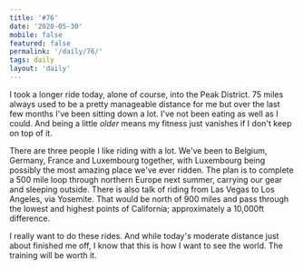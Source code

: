 ```yaml
---
title: '#76'
date: '2020-05-30'
mobile: false
featured: false
permalink: '/daily/76/'
tags: daily
layout: 'daily'
---
```


I took a longer ride today, alone of course, into the Peak District. 75 miles always used to be a pretty manageable distance for me but over the last few months I've been sitting down a lot. I've not been eating as well as I could. And being a little _older_ means my fitness just vanishes if I don't keep on top of it.

There are three people I like riding with a lot. We've been to Belgium, Germany, France and Luxembourg together, with Luxembourg being possibly the most amazing place we've ever ridden. The plan is to complete a 500 mile loop through northern Europe next summer, carrying our gear and sleeping outside. There is also talk of riding from Las Vegas to Los Angeles, via Yosemite. That would be north of 900 miles and pass through the lowest and highest points of California; approximately a 10,000ft difference.

I really want to do these rides. And while today's moderate distance just about finished me off, I know that this is how I want to see the world. The training will be worth it.
